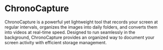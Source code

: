 # ChronoCapture
ChronoCapture is a powerful yet lightweight tool that records your screen at regular intervals, organizes the images into daily folders, and converts them into videos at real-time speed. Designed to run seamlessly in the background, ChronoCapture provides an organized way to document your screen activity with efficient storage management.
